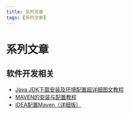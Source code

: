 ```yaml
---
title: 系列文章
tags: [系列文章]
---
```

# 系列文章
## 软件开发相关
- [Java JDK下载安装及环境配置超详细图文教程](jdk-install.md)
- [MAVEN的安装与配置教程](maven-install.md)
- [IDEA配置Maven（详细版）](idea-maven.md)
